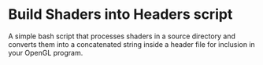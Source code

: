 # Build Shaders into Headers script

A simple bash script that processes shaders in a source directory and converts them into a concatenated string inside a header file for inclusion in your OpenGL program.

